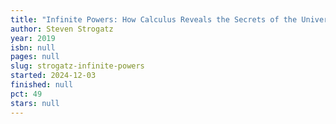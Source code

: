```yaml
---
title: "Infinite Powers: How Calculus Reveals the Secrets of the Universe"
author: Steven Strogatz
year: 2019
isbn: null
pages: null
slug: strogatz-infinite-powers
started: 2024-12-03
finished: null
pct: 49
stars: null
---
```


